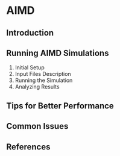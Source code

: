 # AIMD

## Introduction

## Running AIMD Simulations
1. Initial Setup
2. Input Files Description
3. Running the Simulation
4. Analyzing Results
## Tips for Better Performance
## Common Issues      
## References
